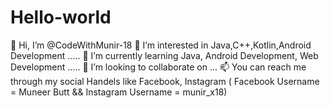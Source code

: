 # Hello-world
👋 Hi, I’m @CodeWithMunir-18 👀 I’m interested in Java,C++,Kotlin,Android Development ..... 🌱 I’m currently learning Java, Android Development, Web Development ..... 💞️ I’m looking to collaborate on ... 📫 You can reach me through my social Handels like Facebook, Instagram ( Facebook Username = Muneer Butt &amp;&amp; Instagram Username = munir_x18)
